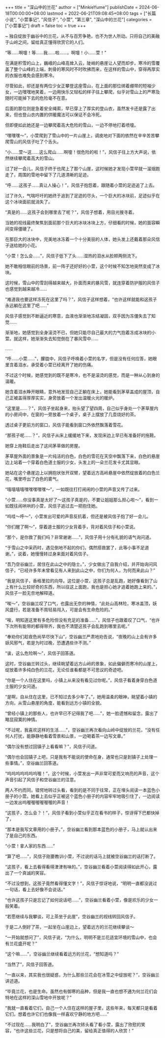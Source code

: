 +++
title = "深山中的兰花"
author = ["MinkieYume"]
publishDate = 2024-06-18T00:00:00+08:00
lastmod = 2022-06-21T09:08:45+08:00
tags = ["长篇小说", "小萱事记", "风信子", "小萱", "第三章", "深山中的兰花"]
categories = ["小萱事记"]
draft = false
toc = true
+++

~ 独自绽放于幽谷中的兰花，从不与百芳争艳，也不为世人所动。只将自己的美融于山岭之间，留给真正懂得欣赏它的人们。

“等……啊嚏！等……我……啦……，啊嚏！小……萱！”

在满是积雪的山上，巍峨的山峰高耸入云，陡峭的悬崖让人望而却步。寒冷的雪覆盖了整个山峰的上端，刺骨的寒风时不时吹拂而来，在这样的雪山中，穿得再厚实的衣服也难免会感到寒冷。

尽管如此，却还是有两位少女正攀登这座雪山，在上面的那位绑着绷带的短袖少女，一边嘿嘿地笑着，一边用快乐又轻松的样子往上攀爬，似乎对雪山上的严寒及随时可能掉下去的危险毫不在意。

后面的那位则是急着安全绳索，早已穿上了厚实的登山衣，虽然发卡还是露了出来，但也登山衣内置的供暖魔法可以保证不会冷死。

但即便如此她还是一边攀爬着高大危险的雪山，一边不停地打着喷嚏。

“嘿嘿嘿～”，小萱爬到了雪山中的一片山崖上，调皮地对下面的依然在辛辛苦苦攀爬雪山的风信子吐了个舌头。

“小……萱～这……这么爬山……啊嚏！很危险的啦！”，风信子往上方大声说，依然继续攀爬着高大的雪山。

过了好一会儿，风信子终于也爬上了那个山崖，这时候她才发现小萱早就一溜烟跑走了，周围的雪地中留下了几道清晰的足迹。

“呼……这孩子……真让人操心！”，风信子抱怨着，跟随着小萱的足迹追了上去。

过了许久，气喘吁吁的她终于追到了足迹的尽头，一个巨大的冰块前，足迹似乎在这个冰块面前就消失了。

“真是的……这孩子会到哪里去了呢？”，风信子想着，用目光搜寻着。

当她的视线最终聚焦到面前那个巨大的冰块冰块上方，仔细看的时候，她的面容瞬间变得僵硬了。

在那巨大的冰块中，完美地冰冻着一个十分美丽的人体，她头发上还戴着那朵风信子送给她的小花。

“小萱！怎么会……”，风信子低下了头……湿热的泪水从脸颊两侧流下。

她不敢相信眼前的场景，前一阵子还好好的小萱，这个时候不知怎地突然变成了冰块。

这时候，雪山中的雪刮得越来越大，扑面而来的暴风雪，就连穿着防护服的风信子也感觉到越来越冷……

“难道我也要这样冻死在这里了吗？”，风信子这样想着，“也许这样就能和这孩子永远躺在这里了吧……”

风信子感觉到不断逼近的寒意，血液也渐渐地冻结凝固，双手因为冻僵失去了知觉……

渐渐地，她感觉到全身滚烫不已，但她只能尽自己最大的力气抱着冻成冰块的小萱。就这样，她渐渐失去知觉倒在了暴风雪中……

……

“呼……小萱……”，朦胧中，风信子呼唤着小萱的名字，但是没有任何应答，她眼里含着泪水，承受着小萱已经离开了她的伤痛。

不过这个时候，她感觉到的既不是寒冷，也不是滚烫的感觉，而是一种从心到身的温暖。

她含着泪水睁开眼睛，意外地发现自己正躺在床上，她能看到茅草盖成的屋顶，自己正被盖得厚厚实实，身旁放着一个发出温暖火光的暖炉。

“这里是……？”，风信子坐起身来，抬头望了望四周，自己似乎身处一个茅草屋内的小房间中，在窗的一旁放着一个桌子，桌子上摆放了几壶烧好的茶。

透过桌子更前方的窗口，风信子能看到窗口外依然飘落着雪花。

“那孩子呢……？”，风信子从床上缓缓地下来，发现床边上早已有准备好的拖鞋。

她穿上拖鞋后走出了这间茅草做的房屋。

茅草屋外面的景象是一片纯洁的白色，白色的雪花在天空中飘落下来，白色的悬崖边上站着一个穿着白色道士服的少女，头发上的一朵兰花发卡尤其显眼。

她站在这个悬崖边上以拥抱状张开双臂，望着远方高岭悬崖中依然绽放着的白色兰花，嘴里呼出了白色的雾气。

“嘻嘻嘻嘻嘿嘿嘿嘿嘿～”，一如既往打打闹闹的小萱的声音又传了过来。

“小萱……你没事真是太好了～这孩子真是的，不要让姐姐那么担心啦～”，看到一如既往闹哄哄的小萱，风信子追过去一把抱住她。

“呜哇～呼～”，小萱发出可爱的声音反抗着，但还是被风信子抱了好一会儿。

“你们醒了啊～”，穿着道士服的少女背着手，背对着风信子和小萱说。

“那个，是你救了我们吗？非常谢谢……”，风信子用十分有礼貌的语气询问道。

“于雪山之中采药时，遇见倒地不起的你们，偶然搭救罢了，此等小事不足道谢。”，说着，她慢慢转过身来面对着风信子。

“吾乃空谷幽兰，居住在此山之中的隐士。”，少女做出了自我介绍，并开始询问风信子，“已经许多年未曾看见有人来到此山之中，你们为何人，为何而来此山？”

“我是风信子，香格里拉的向导。这位是小萱，这孩子总是乱跑，她好像看到了山上有什么比较好奇的东西，所以往这上面跑，我也是担心她才追着她跑上来的。”，风信子一脸无奈地解释道。

“唉～”，空谷幽兰叹了口气，也露出无奈的神情，“此处山高林险，寒冰盖顶，妖风盛行，若是准备不周轻易闯入，可是会有生命危险的。”

“唉，明知道这里有多危险但没有充足的准备……”，风信子也跟着叹了口气，“也许下次所有能带的都得带齐，我也不清楚这孩子会乱跑到哪里去呢。”

“奉劝你们趁夜色尚早尽快下山”，空谷幽兰严肃地劝告说，“夜晚的山上会有许多妖风邪气，若是为时过晚，恐遭遇些许不测。”

“诶，这么危险啊～”，风信子回答道。

这时，空谷幽兰转过头，继续眺望着远方山岭的景象，如此偏僻而寒冷的山崖上，绽放着许多纯白色的兰花，无论任谁看都是不可思议的奇迹吧。

“你是一个人住在这里吗，小镇上从来没有看见过你呢。”，风信子看着身穿白色道士服的少女问道。

“是啊，自从住在这里，已不知过去多少年了。”，她用温柔的眼神，眺望着小镇的方向，从雪山悬崖的角度，能看到远方小镇的全貌。

“曾经小镇上的那些人，也许早已不记得我了吧……”，她一脸遗憾和留念，露出了略显寂寞的神情。

“不过呢，我喜欢这样的生活……”，空谷幽兰再次看向山岭中绽放的兰花，“没有任何人打扰，能静静地看着雪景和山景，一边喝着茶一边写文章。”

“偶尔没有想过回镇子上看看嘛？”，风信子问道。

“偶尔也会回镇子上吧，只是我有不能说的使命在身，通常也只是到镇子上处理一些事情。”，空谷幽兰回答道。

“呜呜呜呜呜呜呜喔！”，这个时候，小萱发出一声非常可爱而又响亮的声音，这个声音引起了风信子和空谷幽兰的注意。

两人不约而同，错愕地转过头看，看到的是不同于往常，正在埋头阅读一本蓝色小册子的小萱。她看上去似乎正被这个蓝色小册子的内容牢牢地吸引住了，一边阅读一边发出呜喔喔喔喔喔喔的声音！

“这孩子，怎么会？！”，风信子看到小萱似乎正在看书的样子，惊讶得下巴都快掉了，

“那本是我写文章用的小册子。”，空谷幽兰看到那本蓝色的小册子，马上就认出来了是自己的东西。

“小萱！拿人家的东西……”

“算了吧……”，风信子刚要教训小萱，不过说的话马上就被空谷幽兰的话打断了。

“这孩子，看上去看得看得津津有味的。”，空谷幽兰看着小萱阅读得如此开心，露出了一个真诚的笑容。

“不过没想到，这孩子竟然看得懂文字！”，风信子惊讶地说，“明明一直都没说过一句话，看上去好像不会说话。”

“也许这孩子只是忘记了如何说话吧……”，空谷幽兰看着小萱，像是欢乐的少女一般笑着。

“若愿继续与我攀谈，可上茶坐于此崖”，空谷幽兰的视线转回风信子。

于是二人倒好了茶，一起坐在山崖边上，望着远方的兰花继续攀谈～

“一开始就想问了”，风信子说，“为什么，明明不是兰花适宜环境的雪山中，也会有兰花盛开呢？”

“这个嘛……”，空谷幽兰继续看着远方的兰花，“想知道吗？”

“当然了”，风信子回答道。

“一直以来，其实我也很疑惑，为什么那些兰花会在冰雪之中绽放呢？”，空谷幽兰讲述道。

“毕竟兰花，也是生命。虽然也有御寒的品种，但是我一直也想不通为何兰花们会特地在这样的深山雪地中开放呢？”

“我就一直看着它们，自己一个人住在这样的屋子里，这些年来，每天都只是看着它们，想着也许它们也像我一样喜欢宁静的地方吧……”

“不过现在……我明白了”，空谷幽兰再次转头看了看小萱，露出了欣慰的笑容，“也许这些兰花，只是想将自己的美，留给真正值得的人欣赏！”
